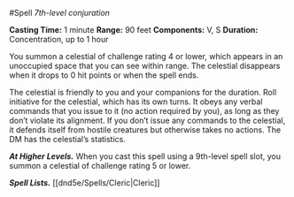 #Spell
*7th-level conjuration*

**Casting Time:** 1 minute
**Range:** 90 feet
**Components:** V, S
**Duration:** Concentration, up to 1 hour

You summon a celestial of challenge rating 4 or lower, which appears in an unoccupied space that you can see within range. The celestial disappears when it drops to 0 hit points or when the spell ends.

The celestial is friendly to you and your companions for the duration. Roll initiative for the celestial, which has its own turns. It obeys any verbal commands that you issue to it (no action required by you), as long as they don’t violate its alignment. If you don’t issue any commands to the celestial, it defends itself from hostile creatures but otherwise takes no actions. The DM has the celestial’s statistics.

***At Higher Levels.*** When you cast this spell using a 9th-level spell slot, you summon a celestial of challenge rating 5 or lower.


***Spell Lists.*** [[dnd5e/Spells/Cleric\|Cleric]]